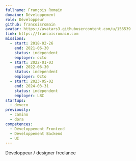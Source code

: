 ```yaml
---
fullname: François Romain
domaine: Développement
role: Développeur
github: francoisromain
avatar: https://avatars3.githubusercontent.com/u/156539
link: https://francoisromain.com
missions:
  - start: 2018-02-26
    end: 2021-06-30
    status: independent
    employer: octo
  - start: 2022-01-03
    end: 2022-06-30
    status: independent
    employer: Octo
  - start: 2023-05-02
    end: 2024-03-31
    status: independent
    employer: LBC
startups:
  - deveco
previously:
  - camino
  - dora
competences:
  - Développement Frontend
  - Développement Backend
  - UI
---
```

Développeur / designer freelance